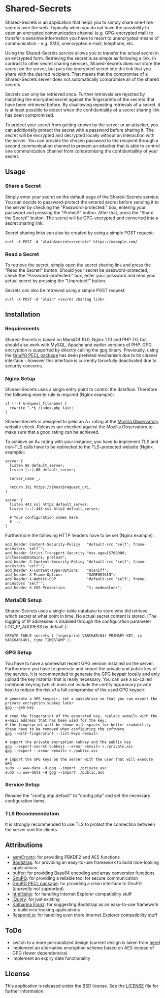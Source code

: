 # Shared-Secrets

Shared-Secrets is an application that helps you to simply share one-time secrets over the web. Typically when you do not have the possibility to open an encrypted communication channel (e.g. GPG-encrypted mail) to transfer a sensitive information you have to resort to unencrypted means of communication - e.g. SMS, unencrypted e-mail, telephone, etc.

Using the Shared-Secrets service allows you to transfer the actual secret in an encrypted form. Retrieving the secret is as simple as following a link. In contrast to other secret sharing services, Shared-Secrets does not store the secret on the server, but puts the encrypted secret into the link that you share with the desired recipient. That means that the compromise of a Shared-Secrets server does not automatically compromise all of the shared secrets.

Secrets can only be retrieved once. Further retrievals are rejected by matching the encrypted secret against the fingerprints of the secrets that have been retrieved before. By disallowing repeating retrievals of a secret, it is at least possible to detect when the confidentiality of a secret sharing link has been compromised.

To protect your secret from getting known by the server or an attacker, you can additionally protect the secret with a password before sharing it. The secret will be encrypted and decrypted locally without an interaction with the server. You can provide the chosen password to the recipient through a second communication channel to prevent an attacker that is able to control one communication channel from compromising the confidentiallity of your secret.

## Usage

### Share a Secret

Simply enter your secret on the default page of the Shared-Secrets service. You can decide to password-protect the entered secret before sending it to the server by checking the "Password-protected:" box, entering your password and pressing the "Protect!" button. After that, press the "Share the Secret!" button. The secret will be GPG-encrypted and converted into a secret sharing link.

Secret sharing links can also be created by using a simple POST request:
```
curl -X POST -d "plain&secret=<secret>" https://example.com/
```

### Read a Secret

To retrieve the secret, simply open the secret sharing link and press the "Read the Secret!" button. Should your secret be password-protected, check the "Password-protected:" box, enter your password and read your actual secret by pressing the "Unprotect!" button.

Secrets can also be retrieved using a simple POST request:

```
curl -X POST -d "plain" <secret sharing link>
```

## Installation

### Requirements

Shared-Secrets is based on MariaDB 10.0, Nginx 1.10 and PHP 7.0, but should also work with MySQL, Apache and earlier versions of PHP. GPG encryption is supported by directly calling the gpg binary. Previously, using the [GnuPG PECL package](https://pecl.php.net/package/gnupg) has been prefered mechanism due to its cleaner interface - however this interface is currently forcefully deactivated due to security concerns.

### Nginx Setup

Shared-Secrets uses a single entry point to control the dataflow. Therefore the following rewrite rule is required (Nginx example):
```
if (!-f $request_filename) {
  rewrite ^.*$ /index.php last;
}
```

Shared-Secrets is designed to yield an A+ rating at the [Mozilla Observatory](https://observatory.mozilla.org) website check. Releases are checked against the Mozilla Observatory to make sure that a good rating can be achieved.

To achieve an A+ rating with your instance, you have to implement TLS and non-TLS calls have to be redirected to the TLS-protected website (Nginx example):
```
server {
  listen 80 default_server;
  listen [::]:80 default_server;

  server_name _;

  return 301 https://$host$request_uri;
}

server {
  listen 443 ssl http2 default_server;
  listen [::]:443 ssl http2 default_server;

  # Your configuration comes here:
  # ...
}
```

Furthermore the following HTTP headers have to be set (Nginx example):
```
add_header Content-Security-Policy   "default-src 'self'; frame-ancestors 'self'";
add_header Strict-Transport-Security "max-age=15768000; includeSubDomains; preload";
add_header X-Content-Security-Policy "default-src 'self'; frame-ancestors 'self'";
add_header X-Content-Type-Options    "nosniff";
add_header X-Frame-Options           "SAMEORIGIN";
add_header X-Webkit-CSP              "default-src 'self'; frame-ancestors 'self'";
add_header X-XSS-Protection          "1; mode=block";
```

### MariaDB Setup

Shared-Secrets uses a single-table database to store who did retrieve which secret at what point in time. No actual secret content is stored. (The logging of IP addresses is disabled through the configuration parameter LOG_IP_ADDRESS by default.):
```
CREATE TABLE secrets ( fingerprint VARCHAR(64) PRIMARY KEY, ip VARCHAR(46), time TIMESTAMP );
```

### GPG Setup

You have to have a somewhat recent GPG version installed on the server. Furthermore you have to generate and import the private and public key of the service. It is recommended to generate the GPG keypair locally and only upload the key material that is really necessary. You can use a so-called notebook keyring (which does not include the certifying/primary private key) to reduce the risk of a full compromise of the used GPG keypair:
```
# generate a GPG keypair, set a passphrase so that you can export the private encryption subkey later
gpg --gen-key

# read the fingerprint of the generated key, replace <email> with the e-mail address that has been used for the key,
# the fingerprint will be shown with spaces for better readability - these have to be removed when configuring the software
gpg --with-fingerprint --list-keys <email>

# export the private encryption subkey and the public key
gpg --export-secret-subkeys --armor <email> >./private.asc
gpg --export --armor <email> >./public.asc

# import the GPG keys on the server with the user that will execute GPG
sudo -u www-data -H gpg --import ./private.asc
sudo -u www-data -H gpg --import ./public.asc
```

### Service Setup

Rename the "config.php.default" to "config.php" and set the necessary configuration items.

### TLS Recommendation

It is strongly recommended to use TLS to protect the connection between the server and the clients.

## Attributions

* [asmCrypto](https://github.com/vibornoff/asmcrypto.js): for providing PBKDF2 and AES functions 
* [Bootstrap](https://getbootstrap.com): for providing an easy-to-use framework to build nice-looking applications
* [buffer](https://github.com/feross/buffer): for providing Base64 encoding and array conversion functions
* [GnuPG](https://www.gnupg.org): for providing a reliable tool for secure communication
* [GnuPG PECL package](https://pecl.php.net/package/gnupg): for providing a clean interface to GnuPG (*currently not supported*)
* [html5shiv](https://github.com/aFarkas/html5shiv): for handling Internet Explorer compatibility stuff
* [jQuery](https://jquery.com): for just existing
* [Katharina Franz](https://www.katharinafranz.com): for suggesting Bootstrap as an easy-to-use framework to build nice-looking applications
* [Respond.js](https://github.com/scottjehl/Respond): for handling even more Internet Explorer compatibility stuff

## ToDo

* switch to a more personalized design (current design is taken from [here](https://github.com/twbs/bootstrap/tree/master/docs/examples/starter-template))
* implement an alternative encryption scheme based on AES instead of GPG (fewer dependencies)
* implement an expiry date functionality

## License

This application is released under the BSD license. See the [LICENSE](LICENSE) file for further information.
